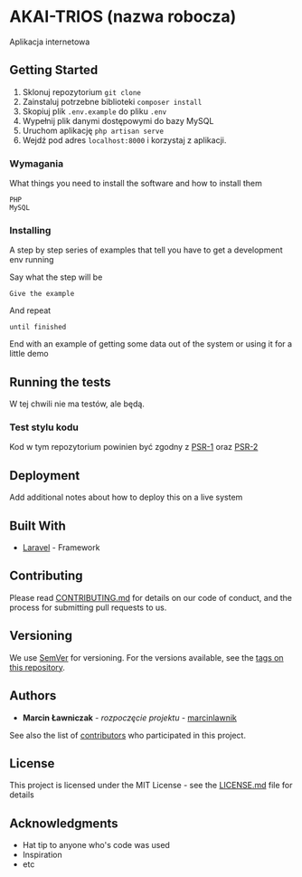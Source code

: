 # AKAI-TRIOS (nazwa robocza)

Aplikacja internetowa 

## Getting Started

1. Sklonuj repozytorium
`git clone `
2. Zainstaluj potrzebne biblioteki
`composer install`
3. Skopiuj plik `.env.example` do pliku `.env`
4. Wypełnij plik danymi dostępowymi do bazy MySQL
5. Uruchom aplikację
`php artisan serve`
6. Wejdź pod adres `localhost:8000` i korzystaj z aplikacji.

### Wymagania

What things you need to install the software and how to install them

```
PHP
MySQL
```

### Installing

A step by step series of examples that tell you have to get a development env running

Say what the step will be

```
Give the example
```

And repeat

```
until finished
```

End with an example of getting some data out of the system or using it for a little demo

## Running the tests

W tej chwili nie ma testów, ale będą.

### Test stylu kodu

Kod w tym repozytorium powinien być zgodny z 
[PSR-1](http://www.php-fig.org/psr/psr-1/) oraz
[PSR-2](http://www.php-fig.org/psr/psr-2/)


## Deployment

Add additional notes about how to deploy this on a live system

## Built With

* [Laravel](https://laravel.com/docs/) - Framework

## Contributing

Please read [CONTRIBUTING.md](https://gist.github.com/PurpleBooth/b24679402957c63ec426) for details on our code of conduct, and the process for submitting pull requests to us.

## Versioning

We use [SemVer](http://semver.org/) for versioning. For the versions available, see the [tags on this repository](https://github.com/your/project/tags). 

## Authors

* **Marcin Ławniczak** - *rozpoczęcie projektu* - [marcinlawnik](https://github.com/marcinlawnik)

See also the list of [contributors](https://github.com/your/project/contributors) who participated in this project.

## License

This project is licensed under the MIT License - see the [LICENSE.md](LICENSE.md) file for details

## Acknowledgments

* Hat tip to anyone who's code was used
* Inspiration
* etc
